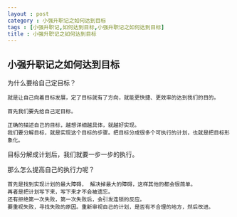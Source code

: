 ```yaml
---
layout : post
category : 小强升职记之如何达到目标
tags : [小强升职记,如何达到目标,小强升职记之如何达到目标]
title : 小强升职记之如何达到目标
---
```


## 小强升职记之如何达到目标 ##

为什么要给自己定目标？

	就是让自己向着目标发展，定了目标就有了方向，就能更快捷、更效率的达到我们的目的。

	首先我们要先给自己定目标。

	正确的描述自己的目标，越想详细越具体，就越好实现。
	我们要分解目标，就是实现这个目标的步骤。把目标分成很多个可执行的计划，也就是把目标形象化。
目标分解成计划后，我们就要一步一步的执行。

那么怎么提高自己的执行力呢？

	首先是找到实现计划的最大障碍， 解决掉最大的障碍，这样其他的都会很简单。
	再者是把计划写下来，写下来才不会被遗忘。
	还有拒绝第一次失败，第一次失败后，会引发连锁的反应。
	要重视失败，寻找失败的原因。重新审视自己的计划，是否有不合理的地方，然后改进。